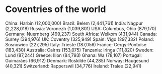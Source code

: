 Coventries of the world
=======================
China: Harbin (12,000,000)
Brazil: Belem (2,441,761)
India: Nagpur (2,228,018)
Russia: Voronezh (1,039,801)
USA: Columbus, Ohio (879,170)
Germany: Nuernberg (499,237)
South Africa: Welkom (431,944)
Canada: Surrey (394,976)
UK: Coventry (325,949)
Spain: Vigo (297,332)
Poland: Sosnowiec (227,295)
Italy: Trieste (187,056)
France: Cergy-Pontoise (183,430)
Australia: Cairns (153,075)
Tanzania: Iringa (111,820)
Sweden: Lund (87,244)
Greece: Ilion (84,793)
Ghana: Wa (78,107)
Portugal: Guimarães (66,912)
Denmark: Roskilde (44,285)
Norway: Haugesund (40,321)
Switzerland: Rapperswil (34,776)
Ireland: Tralee (22,941)